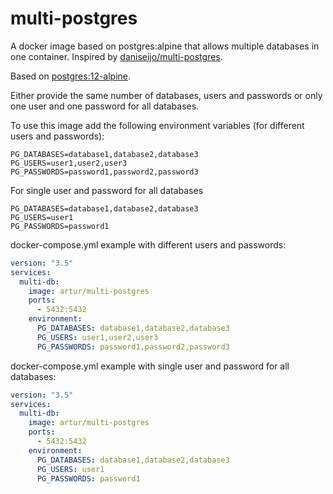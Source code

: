 # multi-postgres
A docker image based on postgres:alpine that allows multiple databases in one container. Inspired by  [daniseijo/multi-postgres](https://github.com/daniseijo/multi-postgres).

Based on [postgres:12-alpine](https://github.com/docker-library/postgres/blob/662b2e6eb359221f132b5879e3cf65a4805ce428/12/alpine/Dockerfile).

Either provide the same number of databases, users and passwords or only one user and one password for all databases.

To use this image add the following environment variables (for different users and passwords):

```
PG_DATABASES=database1,database2,database3
PG_USERS=user1,user2,user3
PG_PASSWORDS=password1,password2,password3
```
For single user and password for all databases

```
PG_DATABASES=database1,database2,database3
PG_USERS=user1
PG_PASSWORDS=password1
```

docker-compose.yml example with different users and passwords:

```yml
version: "3.5"
services:
  multi-db:
    image: artur/multi-postgres
    ports:
      - 5432:5432
    environment:
      PG_DATABASES: database1,database2,database3
      PG_USERS: user1,user2,user3
      PG_PASSWORDS: password1,password2,password3
```

docker-compose.yml example with single user and password for all databases:

```yml
version: "3.5"
services:
  multi-db:
    image: artur/multi-postgres
    ports:
      - 5432:5432
    environment:
      PG_DATABASES: database1,database2,database3
      PG_USERS: user1
      PG_PASSWORDS: password1
```
